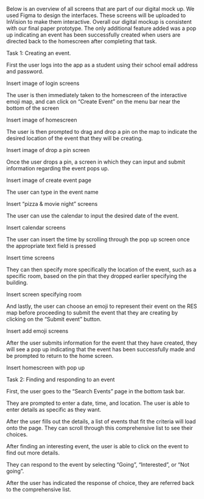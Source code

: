 Below is an overview of all screens that are part of our digital mock up. We used Figma to design the interfaces. These screens will be uploaded to InVision to make them interactive. Overall our digital mockup is consistent with our final paper prototype. The only additional feature added was a pop up indicating an event has been successfully created when users are directed back to the homescreen after completing that task.


Task 1: Creating an event.

First the user logs into the app as a student using their school email address and password. 

Insert image of login screens

The user is then immediately taken to the homescreen of the interactive emoji map, and can click on “Create Event” on the menu bar near the bottom of the screen

Insert image of homescreen

The user is then prompted to drag and drop a pin on the map to indicate the desired location of the event that they will be creating.

Insert image of drop a pin screen

Once the user drops a pin, a screen in which they can input and submit information regarding the event pops up. 

Insert image of create event page

The user can type in the event name

Insert “pizza & movie night” screens

The user can use the calendar to input the desired date of the event.

Insert calendar screens

The user can insert the time by scrolling through the pop up screen once the appropriate text field is pressed

Insert time screens

They can then specify more specifically the location of the event, such as a specific room, based on the pin that they dropped earlier specifying the building.

Insert screen specifying room

And lastly, the user can choose an emoji to represent their event on the RES map before proceeding to submit the event that they are creating by clicking on the “Submit event” button.

Insert add emoji screens

After the user submits information for the event that they have created, they will see a pop up indicating that the event has been successfully made and be prompted to return to the home screen. 

Insert homescreen with pop up


Task 2: Finding and responding to an event

First, the user goes to the “Search Events” page in the bottom task bar.

They are prompted to enter a date, time, and location. The user is able to enter details as specific as they want. 

After the user fills out the details, a list of events that fit the criteria will load onto the page. They can scroll through this comprehensive list to see their choices.

After finding an interesting event, the user is able to click on the event to find out more details.

They can respond to the event by selecting “Going”, “Interested”, or “Not going”. 

After the user has indicated the response of choice, they are referred back to the comprehensive list.




